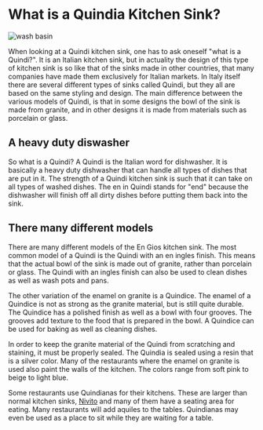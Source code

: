 <h1>What is a Quindia Kitchen Sink?</h1>

<img src="https://cdn.pixabay.com/photo/2016/07/07/15/23/basin-1502544_960_720.jpg" alt="wash basin">

When looking at a Quindi kitchen sink, one has to ask oneself "what is a Quindi?". It is an Italian kitchen sink, but in actuality the design of this type of kitchen sink is so like that of the sinks made in other countries, that many companies have made them exclusively for Italian markets. In Italy itself there are several different types of sinks called Quindi, but they all are based on the same styling and design. The main difference between the various models of Quindi, is that in some designs the bowl of the sink is made from granite, and in other designs it is made from materials such as porcelain or glass.

<h2>A heavy duty diswasher</h2>

So what is a Quindi? A Quindi is the Italian word for dishwasher. It is basically a heavy duty dishwasher that can handle all types of dishes that are put in it. The strength of a Quindi kitchen sink is such that it can take on all types of washed dishes. The en in Quindi stands for "end" because the dishwasher will finish off all dirty dishes before putting them back into the sink.

<h2>There many different models</h2>

There are many different models of the En Gios kitchen sink. The most common model of a Quindi is the Quindi with an en ingles finish. This means that the actual bowl of the sink is made out of granite, rather than porcelain or glass. The Quindi with an ingles finish can also be used to clean dishes as well as wash pots and pans.

The other variation of the enamel on granite is a Quindice. The enamel of a Quindice is not as strong as the granite material, but is still quite durable. The Quindice has a polished finish as well as a bowl with four grooves. The grooves add texture to the food that is prepared in the bowl. A Quindice can be used for baking as well as cleaning dishes.

In order to keep the granite material of the Quindi from scratching and staining, it must be properly sealed. The Quindia is sealed using a resin that is a silver color. Many of the restaurants where the enamel on granite is used also paint the walls of the kitchen. The colors range from soft pink to beige to light blue.

Some restaurants use Quindianas for their kitchens. These are larger than normal kitchen sinks, <a href="https://www.nivito.com/">Nivito</a> and many of them have a seating area for eating. Many restaurants will add aquiles to the tables. Quindianas may even be used as a place to sit while they are waiting for a table.
